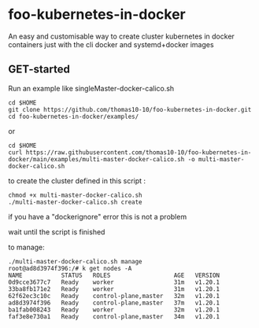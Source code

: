 # foo-kubernetes-in-docker
An easy and customisable way to create cluster kubernetes in docker containers just with the cli docker and systemd+docker images

## GET-started

Run an example like singleMaster-docker-calico.sh
```
cd $HOME
git clone https://github.com/thomas10-10/foo-kubernetes-in-docker.git
cd foo-kubernetes-in-docker/examples/
```
or
```
cd $HOME
curl https://raw.githubusercontent.com/thomas10-10/foo-kubernetes-in-docker/main/examples/multi-master-docker-calico.sh -o multi-master-docker-calico.sh
```

to create the cluster defined in this script :
```
chmod +x multi-master-docker-calico.sh
./multi-master-docker-calico.sh create
```

if you have a "dockerignore" error this is not a problem

wait until the script is finished

to manage:
```
./multi-master-docker-calico.sh manage
root@ad8d3974f396:/# k get nodes -A
NAME           STATUS   ROLES                  AGE   VERSION
0d9cce3677c7   Ready    worker                 31m   v1.20.1
33ba8fb171e2   Ready    worker                 31m   v1.20.1
62f62ec3c10c   Ready    control-plane,master   32m   v1.20.1
ad8d3974f396   Ready    control-plane,master   37m   v1.20.1
ba1fab008243   Ready    worker                 32m   v1.20.1
faf3e8e730a1   Ready    control-plane,master   34m   v1.20.1
```


